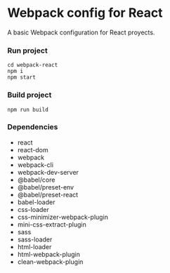 # Webpack config for React
A basic Webpack configuration for React proyects.

### Run project
```
cd webpack-react
npm i
npm start
```

### Build project
```
npm run build
```

### Dependencies
- react
- react-dom
- webpack
- webpack-cli
- webpack-dev-server
- @babel/core
- @babel/preset-env
- @babel/preset-react
- babel-loader
- css-loader
- css-minimizer-webpack-plugin
- mini-css-extract-plugin
- sass
- sass-loader
- html-loader
- html-webpack-plugin
- clean-webpack-plugin
